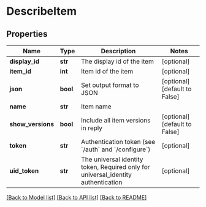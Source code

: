 # DescribeItem

## Properties
Name | Type | Description | Notes
------------ | ------------- | ------------- | -------------
**display_id** | **str** | The display id of the item | [optional] 
**item_id** | **int** | Item id of the item | [optional] 
**json** | **bool** | Set output format to JSON | [optional] [default to False]
**name** | **str** | Item name | 
**show_versions** | **bool** | Include all item versions in reply | [optional] [default to False]
**token** | **str** | Authentication token (see &#x60;/auth&#x60; and &#x60;/configure&#x60;) | [optional] 
**uid_token** | **str** | The universal identity token, Required only for universal_identity authentication | [optional] 

[[Back to Model list]](../README.md#documentation-for-models) [[Back to API list]](../README.md#documentation-for-api-endpoints) [[Back to README]](../README.md)


